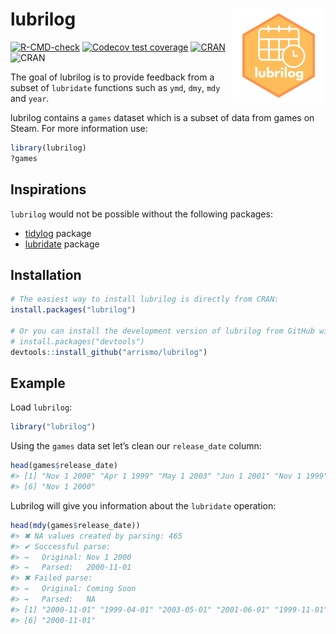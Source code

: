 
<!-- README.md is generated from README.Rmd. Please edit that file -->

# lubrilog <img src="man/figures/lubrilog.png" align="right" height="150" width="150"/>

<!-- badges: start -->

[![R-CMD-check](https://github.com/arrismo/lubrilog/actions/workflows/R-CMD-check.yaml/badge.svg)](https://github.com/arrismo/lubrilog/actions/workflows/R-CMD-check.yaml)
[![Codecov test
coverage](https://codecov.io/gh/arrismo/lubrilog/graph/badge.svg)](https://app.codecov.io/gh/arrismo/lubrilog)
[![CRAN](https://img.shields.io/cran/v/lubrilog)](https://cran.r-project.org/package=lubrilog)
![CRAN](https://cranlogs.r-pkg.org/badges/lubrilog)

<!-- badges: end -->

The goal of lubrilog is to provide feedback from a subset of `lubridate`
functions such as `ymd`, `dmy`, `mdy` and `year`.

lubrilog contains a `games` dataset which is a subset of data from games
on Steam. For more information use:

``` r
library(lubrilog)
?games
```

## Inspirations

`lubrilog` would not be possible without the following packages:

- [tidylog](https://github.com/elbersb/tidylog/tree/master?tab=readme-ov-file)
  package
- [lubridate](https://github.com/tidyverse/lubridate) package

## Installation

``` r
# The easiest way to install lubrilog is directly from CRAN:
install.packages("lubrilog")

# Or you can install the development version of lubrilog from GitHub with:
# install.packages("devtools")
devtools::install_github("arrismo/lubrilog")
```

## Example

Load `lubrilog`:

``` r
library("lubrilog")
```

Using the `games` data set let’s clean our `release_date` column:

``` r
head(games$release_date)
#> [1] "Nov 1 2000" "Apr 1 1999" "May 1 2003" "Jun 1 2001" "Nov 1 1999"
#> [6] "Nov 1 2000"
```

Lubrilog will give you information about the `lubridate` operation:

``` r
head(mdy(games$release_date))
#> ✖ NA values created by parsing: 465
#> ✔ Successful parse:
#> →   Original: Nov 1 2000
#> →   Parsed:   2000-11-01
#> ✖ Failed parse:
#> →   Original: Coming Soon
#> →   Parsed:   NA
#> [1] "2000-11-01" "1999-04-01" "2003-05-01" "2001-06-01" "1999-11-01"
#> [6] "2000-11-01"
```
